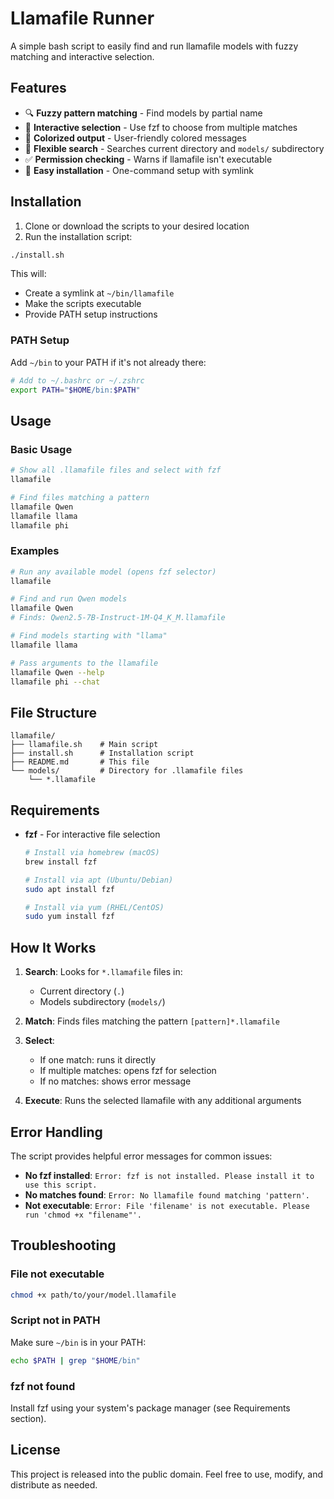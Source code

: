 # Llamafile Runner

A simple bash script to easily find and run llamafile models with fuzzy matching and interactive selection.

## Features

- 🔍 **Fuzzy pattern matching** - Find models by partial name
- 🎯 **Interactive selection** - Use fzf to choose from multiple matches
- 🌈 **Colorized output** - User-friendly colored messages
- 📁 **Flexible search** - Searches current directory and `models/` subdirectory
- ✅ **Permission checking** - Warns if llamafile isn't executable
- 🔗 **Easy installation** - One-command setup with symlink

## Installation

1. Clone or download the scripts to your desired location
2. Run the installation script:

```bash
./install.sh
```

This will:
- Create a symlink at `~/bin/llamafile`
- Make the scripts executable
- Provide PATH setup instructions

### PATH Setup

Add `~/bin` to your PATH if it's not already there:

```bash
# Add to ~/.bashrc or ~/.zshrc
export PATH="$HOME/bin:$PATH"
```

## Usage

### Basic Usage

```bash
# Show all .llamafile files and select with fzf
llamafile

# Find files matching a pattern
llamafile Qwen
llamafile llama
llamafile phi
```

### Examples

```bash
# Run any available model (opens fzf selector)
llamafile

# Find and run Qwen models
llamafile Qwen
# Finds: Qwen2.5-7B-Instruct-1M-Q4_K_M.llamafile

# Find models starting with "llama"
llamafile llama

# Pass arguments to the llamafile
llamafile Qwen --help
llamafile phi --chat
```

## File Structure

```
llamafile/
├── llamafile.sh    # Main script
├── install.sh      # Installation script
├── README.md       # This file
└── models/         # Directory for .llamafile files
    └── *.llamafile
```

## Requirements

- **fzf** - For interactive file selection
  ```bash
  # Install via homebrew (macOS)
  brew install fzf
  
  # Install via apt (Ubuntu/Debian)
  sudo apt install fzf
  
  # Install via yum (RHEL/CentOS)
  sudo yum install fzf
  ```

## How It Works

1. **Search**: Looks for `*.llamafile` files in:
   - Current directory (`.`)
   - Models subdirectory (`models/`)

2. **Match**: Finds files matching the pattern `[pattern]*.llamafile`

3. **Select**: 
   - If one match: runs it directly
   - If multiple matches: opens fzf for selection
   - If no matches: shows error message

4. **Execute**: Runs the selected llamafile with any additional arguments

## Error Handling

The script provides helpful error messages for common issues:

- **No fzf installed**: `Error: fzf is not installed. Please install it to use this script.`
- **No matches found**: `Error: No llamafile found matching 'pattern'.`
- **Not executable**: `Error: File 'filename' is not executable. Please run 'chmod +x "filename"'.`

## Troubleshooting

### File not executable
```bash
chmod +x path/to/your/model.llamafile
```

### Script not in PATH
Make sure `~/bin` is in your PATH:
```bash
echo $PATH | grep "$HOME/bin"
```

### fzf not found
Install fzf using your system's package manager (see Requirements section).

## License

This project is released into the public domain. Feel free to use, modify, and distribute as needed.